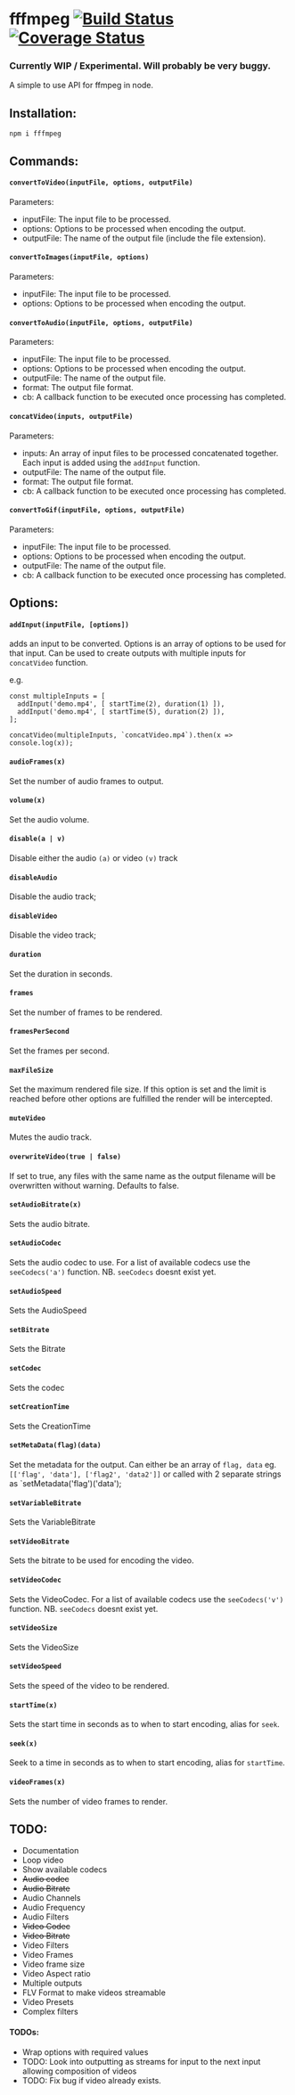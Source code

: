 # fffmpeg [![Build Status](https://travis-ci.org/srsholmes/fffmpeg.svg?branch=develop)](https://travis-ci.org/srsholmes/fffmpeg) [![Coverage Status](https://coveralls.io/repos/github/srsholmes/fffmpeg/badge.svg?branch=develop)](https://coveralls.io/github/srsholmes/fffmpeg?branch=develop)
### Currently WIP / Experimental. Will probably be very buggy.
A simple to use API for ffmpeg in node.
## Installation:
`npm i fffmpeg`

## Commands:

#### `convertToVideo(inputFile, options, outputFile)`

Parameters:
* inputFile: The input file to be processed.
* options: Options to be processed when encoding the output.
* outputFile: The name of the output file (include the file extension).

#### `convertToImages(inputFile, options)`

Parameters:
* inputFile: The input file to be processed.
* options: Options to be processed when encoding the output.

#### `convertToAudio(inputFile, options, outputFile)`

Parameters:
* inputFile: The input file to be processed.
* options: Options to be processed when encoding the output.
* outputFile: The name of the output file.
* format: The output file format.
* cb: A callback function to be executed once processing has completed.

#### `concatVideo(inputs, outputFile)`

Parameters:
* inputs: An array of input files to be processed concatenated together. Each input is added using the `addInput` function.
* outputFile: The name of the output file.
* format: The output file format.
* cb: A callback function to be executed once processing has completed.

#### `convertToGif(inputFile, options, outputFile)`

Parameters:
* inputFile: The input file to be processed.
* options: Options to be processed when encoding the output.
* outputFile: The name of the output file.
* cb: A callback function to be executed once processing has completed.

## Options:
#### `addInput(inputFile, [options])`
adds an input to be converted. Options is an array of options to be used for that input. Can be used to create outputs with multiple inputs for `concatVideo` function.

e.g.
```
const multipleInputs = [
  addInput('demo.mp4', [ startTime(2), duration(1) ]),
  addInput('demo.mp4', [ startTime(5), duration(2) ]),
];

concatVideo(multipleInputs, `concatVideo.mp4`).then(x => console.log(x));
```

#### `audioFrames(x)`
Set the number of audio frames to output.

#### `volume(x)`
Set the audio volume.

#### `disable(a | v)`
Disable either the audio `(a)` or video `(v)` track

#### `disableAudio`
Disable the audio track;

#### `disableVideo`
Disable the video track;

#### `duration`
Set the duration in seconds.

#### `frames`
Set the number of frames to be rendered.

#### `framesPerSecond`
Set the frames per second.

#### `maxFileSize`
Set the maximum rendered file size. If this option is set and the limit is reached before other options are fulfilled the render will be intercepted.

#### `muteVideo`
Mutes the audio track.

#### `overwriteVideo(true | false)`
If set to true, any files with the same name as the output filename will be overwritten without warning. Defaults to false.

#### `setAudioBitrate(x)`
Sets the audio bitrate.

#### `setAudioCodec`
Sets the audio codec to use. For a list of available codecs use the `seeCodecs('a')` function. NB. `seeCodecs` doesnt exist yet.

#### `setAudioSpeed`
Sets the AudioSpeed

#### `setBitrate`
Sets the Bitrate

#### `setCodec`
Sets the codec

#### `setCreationTime`
Sets the CreationTime

#### `setMetaData(flag)(data)`
Set the metadata for the output. Can either be an array of `flag, data` eg. `[['flag', 'data'], ['flag2', 'data2']]` or called with 2 separate strings as `setMetadata('flag')('data');

#### `setVariableBitrate`
Sets the VariableBitrate

#### `setVideoBitrate`
Sets the bitrate to be used for encoding the video.

#### `setVideoCodec`
Sets the VideoCodec. For a list of available codecs use the `seeCodecs('v')` function. NB. `seeCodecs` doesnt exist yet.

#### `setVideoSize`
Sets the VideoSize

#### `setVideoSpeed`
Sets the speed of the video to be rendered.

#### `startTime(x)`
Sets the start time in seconds as to when to start encoding, alias for `seek`.

#### `seek(x)`
Seek to a time in seconds as to when to start encoding, alias for `startTime`.

#### `videoFrames(x)`
Sets the number of video frames to render.


## TODO:
* Documentation
* Loop video
* Show available codecs
* ~~Audio codec~~
* ~~Audio Bitrate~~
* Audio Channels
* Audio Frequency
* Audio Filters
* ~~Video Codec~~
* ~~Video Bitrate~~
* Video Filters
* Video Frames
* Video frame size
* Video Aspect ratio
* Multiple outputs
* FLV Format to make videos streamable
* Video Presets
* Complex filters




#### TODOs:
* Wrap options with required values
* TODO: Look into outputting as streams for input to the next input allowing composition of videos
* TODO: Fix bug if video already exists.

